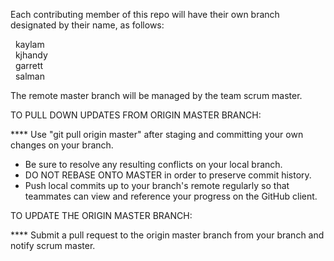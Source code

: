 Each contributing member of this repo will have their own branch designated by their name, as follows:

&nbsp;&nbsp;kaylam<br/>
&nbsp;&nbsp;kjhandy<br/>
&nbsp;&nbsp;garrett<br/>
&nbsp;&nbsp;salman<br/>

The remote master branch will be managed by the team scrum master.


TO PULL DOWN UPDATES FROM ORIGIN MASTER BRANCH:

**** Use "git pull origin master" after staging and committing your own changes on your branch.  
* Be sure to resolve any resulting conflicts on your local branch.  
* DO NOT REBASE ONTO MASTER in order to preserve commit history.  
* Push local commits up to your branch's remote regularly so that teammates can view and reference your progress on the GitHub client.  


TO UPDATE THE ORIGIN MASTER BRANCH:

**** Submit a pull request to the origin master branch from your branch and notify scrum master.
